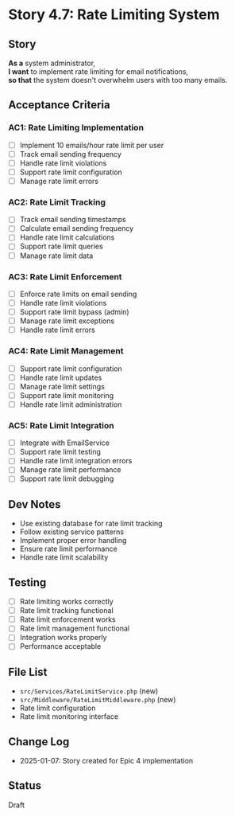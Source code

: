 # Story 4.7: Rate Limiting System

## Story
**As a** system administrator,  
**I want** to implement rate limiting for email notifications,  
**so that** the system doesn't overwhelm users with too many emails.

## Acceptance Criteria

### AC1: Rate Limiting Implementation
- [ ] Implement 10 emails/hour rate limit per user
- [ ] Track email sending frequency
- [ ] Handle rate limit violations
- [ ] Support rate limit configuration
- [ ] Manage rate limit errors

### AC2: Rate Limit Tracking
- [ ] Track email sending timestamps
- [ ] Calculate email sending frequency
- [ ] Handle rate limit calculations
- [ ] Support rate limit queries
- [ ] Manage rate limit data

### AC3: Rate Limit Enforcement
- [ ] Enforce rate limits on email sending
- [ ] Handle rate limit violations
- [ ] Support rate limit bypass (admin)
- [ ] Manage rate limit exceptions
- [ ] Handle rate limit errors

### AC4: Rate Limit Management
- [ ] Support rate limit configuration
- [ ] Handle rate limit updates
- [ ] Manage rate limit settings
- [ ] Support rate limit monitoring
- [ ] Handle rate limit administration

### AC5: Rate Limit Integration
- [ ] Integrate with EmailService
- [ ] Support rate limit testing
- [ ] Handle rate limit integration errors
- [ ] Manage rate limit performance
- [ ] Support rate limit debugging

## Dev Notes
- Use existing database for rate limit tracking
- Follow existing service patterns
- Implement proper error handling
- Ensure rate limit performance
- Handle rate limit scalability

## Testing
- [ ] Rate limiting works correctly
- [ ] Rate limit tracking functional
- [ ] Rate limit enforcement works
- [ ] Rate limit management functional
- [ ] Integration works properly
- [ ] Performance acceptable

## File List
- `src/Services/RateLimitService.php` (new)
- `src/Middleware/RateLimitMiddleware.php` (new)
- Rate limit configuration
- Rate limit monitoring interface

## Change Log
- 2025-01-07: Story created for Epic 4 implementation

## Status
Draft
